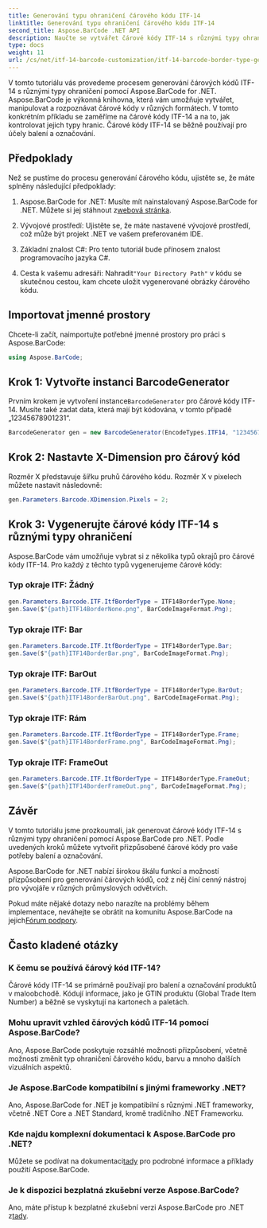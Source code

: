 ```yaml
---
title: Generování typu ohraničení čárového kódu ITF-14
linktitle: Generování typu ohraničení čárového kódu ITF-14
second_title: Aspose.BarCode .NET API
description: Naučte se vytvářet čárové kódy ITF-14 s různými typy ohraničení pomocí Aspose.BarCode for .NET. Snadno si přizpůsobte balení a označování.
type: docs
weight: 11
url: /cs/net/itf-14-barcode-customization/itf-14-barcode-border-type-generation/
---
```


V tomto tutoriálu vás provedeme procesem generování čárových kódů ITF-14 s různými typy ohraničení pomocí Aspose.BarCode for .NET. Aspose.BarCode je výkonná knihovna, která vám umožňuje vytvářet, manipulovat a rozpoznávat čárové kódy v různých formátech. V tomto konkrétním příkladu se zaměříme na čárové kódy ITF-14 a na to, jak kontrolovat jejich typy hranic. Čárové kódy ITF-14 se běžně používají pro účely balení a označování.

## Předpoklady

Než se pustíme do procesu generování čárového kódu, ujistěte se, že máte splněny následující předpoklady:

1.  Aspose.BarCode for .NET: Musíte mít nainstalovaný Aspose.BarCode for .NET. Můžete si jej stáhnout z[webová stránka](https://releases.aspose.com/barcode/net/).

2. Vývojové prostředí: Ujistěte se, že máte nastavené vývojové prostředí, což může být projekt .NET ve vašem preferovaném IDE.

3. Základní znalost C#: Pro tento tutoriál bude přínosem znalost programovacího jazyka C#.

4.  Cesta k vašemu adresáři: Nahradit`"Your Directory Path"` v kódu se skutečnou cestou, kam chcete uložit vygenerované obrázky čárového kódu.

## Importovat jmenné prostory

Chcete-li začít, naimportujte potřebné jmenné prostory pro práci s Aspose.BarCode:

```csharp
using Aspose.BarCode;
```

## Krok 1: Vytvořte instanci BarcodeGenerator

 Prvním krokem je vytvoření instance`BarcodeGenerator` pro čárové kódy ITF-14. Musíte také zadat data, která mají být kódována, v tomto případě „12345678901231“.

```csharp
BarcodeGenerator gen = new BarcodeGenerator(EncodeTypes.ITF14, "12345678901231");
```

## Krok 2: Nastavte X-Dimension pro čárový kód

Rozměr X představuje šířku pruhů čárového kódu. Rozměr X v pixelech můžete nastavit následovně:

```csharp
gen.Parameters.Barcode.XDimension.Pixels = 2;
```

## Krok 3: Vygenerujte čárové kódy ITF-14 s různými typy ohraničení

Aspose.BarCode vám umožňuje vybrat si z několika typů okrajů pro čárové kódy ITF-14. Pro každý z těchto typů vygenerujeme čárové kódy:

### Typ okraje ITF: Žádný

```csharp
gen.Parameters.Barcode.ITF.ItfBorderType = ITF14BorderType.None;
gen.Save($"{path}ITF14BorderNone.png", BarCodeImageFormat.Png);
```

### Typ okraje ITF: Bar

```csharp
gen.Parameters.Barcode.ITF.ItfBorderType = ITF14BorderType.Bar;
gen.Save($"{path}ITF14BorderBar.png", BarCodeImageFormat.Png);
```

### Typ okraje ITF: BarOut

```csharp
gen.Parameters.Barcode.ITF.ItfBorderType = ITF14BorderType.BarOut;
gen.Save($"{path}ITF14BorderBarOut.png", BarCodeImageFormat.Png);
```

### Typ okraje ITF: Rám

```csharp
gen.Parameters.Barcode.ITF.ItfBorderType = ITF14BorderType.Frame;
gen.Save($"{path}ITF14BorderFrame.png", BarCodeImageFormat.Png);
```

### Typ okraje ITF: FrameOut

```csharp
gen.Parameters.Barcode.ITF.ItfBorderType = ITF14BorderType.FrameOut;
gen.Save($"{path}ITF14BorderFrameOut.png", BarCodeImageFormat.Png);
```

## Závěr

V tomto tutoriálu jsme prozkoumali, jak generovat čárové kódy ITF-14 s různými typy ohraničení pomocí Aspose.BarCode pro .NET. Podle uvedených kroků můžete vytvořit přizpůsobené čárové kódy pro vaše potřeby balení a označování.

Aspose.BarCode for .NET nabízí širokou škálu funkcí a možností přizpůsobení pro generování čárových kódů, což z něj činí cenný nástroj pro vývojáře v různých průmyslových odvětvích.

 Pokud máte nějaké dotazy nebo narazíte na problémy během implementace, neváhejte se obrátit na komunitu Aspose.BarCode na jejich[Fórum podpory](https://forum.aspose.com/c/barcode/13).

## Často kladené otázky

### K čemu se používá čárový kód ITF-14?
Čárové kódy ITF-14 se primárně používají pro balení a označování produktů v maloobchodě. Kódují informace, jako je GTIN produktu (Global Trade Item Number) a běžně se vyskytují na kartonech a paletách.

### Mohu upravit vzhled čárových kódů ITF-14 pomocí Aspose.BarCode?
Ano, Aspose.BarCode poskytuje rozsáhlé možnosti přizpůsobení, včetně možnosti změnit typ ohraničení čárového kódu, barvu a mnoho dalších vizuálních aspektů.

### Je Aspose.BarCode kompatibilní s jinými frameworky .NET?
Ano, Aspose.BarCode for .NET je kompatibilní s různými .NET frameworky, včetně .NET Core a .NET Standard, kromě tradičního .NET Frameworku.

### Kde najdu komplexní dokumentaci k Aspose.BarCode pro .NET?
 Můžete se podívat na dokumentaci[tady](https://reference.aspose.com/barcode/net/) pro podrobné informace a příklady použití Aspose.BarCode.

### Je k dispozici bezplatná zkušební verze Aspose.BarCode?
Ano, máte přístup k bezplatné zkušební verzi Aspose.BarCode pro .NET z[tady](https://releases.aspose.com/).
